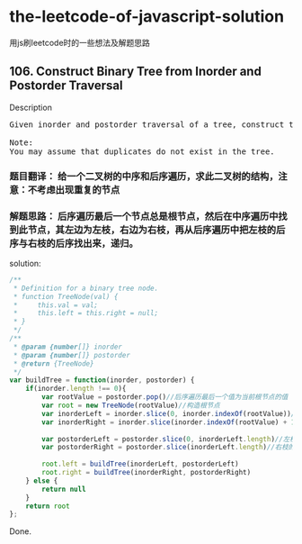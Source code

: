
# the-leetcode-of-javascript-solution
用js刷leetcode时的一些想法及解题思路

## 106. Construct Binary Tree from Inorder and Postorder Traversal
Description
<pre>
Given inorder and postorder traversal of a tree, construct the binary tree.

Note:
You may assume that duplicates do not exist in the tree.
</pre>

### 题目翻译： 给一个二叉树的中序和后序遍历，求此二叉树的结构，注意：不考虑出现重复的节点
### 解题思路： 后序遍历最后一个节点总是根节点，然后在中序遍历中找到此节点，其左边为左枝，右边为右枝，再从后序遍历中把左枝的后序与右枝的后序找出来，递归。

solution: 
```js
/**
 * Definition for a binary tree node.
 * function TreeNode(val) {
 *     this.val = val;
 *     this.left = this.right = null;
 * }
 */
/**
 * @param {number[]} inorder
 * @param {number[]} postorder
 * @return {TreeNode}
 */
var buildTree = function(inorder, postorder) {
    if(inorder.length !== 0){
        var rootValue = postorder.pop()//后序遍历最后一个值为当前根节点的值
        var root = new TreeNode(rootValue)//构造根节点
        var inorderLeft = inorder.slice(0, inorder.indexOf(rootValue))//左枝的中序遍历
        var inorderRight = inorder.slice(inorder.indexOf(rootValue) + 1)//右枝的中序遍历
        
        var postorderLeft = postorder.slice(0, inorderLeft.length)//左枝的后序遍历
        var postorderRight = postorder.slice(inorderLeft.length)//右枝的后序遍历
        
        root.left = buildTree(inorderLeft, postorderLeft)
        root.right = buildTree(inorderRight, postorderRight)
    } else {
        return null
    }
    return root
};
```
Done.

